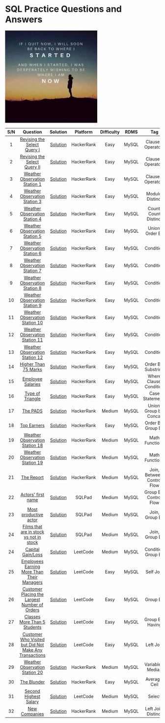 # SQL Practice Questions and Answers
<img src="https://github.com/Oyebamiji-Micheal/SQL-Practice-Questions-and-Answers/blob/main/images/dont_give_up.jpg" width="300" height="300">

| S/N | Question | Solution | Platform | Difficulty | RDMS | Tag |
|:---:|:--------:|:--------:|:--------:|:----------:|:----:|:---:|
|   1       | [Revising the Select Query I](https://www.hackerrank.com/challenges/revising-the-select-query/problem) | [Solution](https://github.com/Oyebamiji-Micheal/SQL-Practice-Questions-and-Answers/blob/main/queries/Revising_the_Select_Query_I.sql) | HackerRank  |   Easy    |   MySQL   |   Clauses, Operators  |
|   2       | [Revising the Select Query II](https://www.hackerrank.com/challenges/revising-the-select-query-2/problem) | [Solution](https://github.com/Oyebamiji-Micheal/SQL-Practice-Questions-and-Answers/blob/main/queries/Revising_the_Select_Query_II.sql) | HackerRank  |   Easy    |   MySQL   |   Clauses, Operators  |
|   3       | [Weather Observation Station 1](https://www.hackerrank.com/challenges/weather-observation-station-1/problem) | [Solution](https://github.com/Oyebamiji-Micheal/SQL-Practice-Questions-and-Answers/blob/main/queries/Weather_Observation_Station_1.sql) | HackerRank  |   Easy    |   MySQL   |   Clauses, Operators  |
|   4       | [Weather Observation Station 3](https://www.hackerrank.com/challenges/weather-observation-station-3/problem) | [Solution](https://github.com/Oyebamiji-Micheal/SQL-Practice-Questions-and-Answers/blob/main/queries/Weather_Observation_Station_3.sql) | HackerRank  |   Easy    |   MySQL   |   Modulo, Distinct  |
|   5       | [Weather Observation Station 4](https://www.hackerrank.com/challenges/weather-observation-station-4/problem) | [Solution](https://github.com/Oyebamiji-Micheal/SQL-Practice-Questions-and-Answers/blob/main/queries/Weather_Observation_Station_4.sql) | HackerRank  |   Easy    |   MySQL   |   Count, Count Distinct  |
|   6       | [Weather Observation Station 5](https://www.hackerrank.com/challenges/weather-observation-station-5/problem) | [Solution](https://github.com/Oyebamiji-Micheal/SQL-Practice-Questions-and-Answers/blob/main/queries/Weather_Observation_Station_5.sql) | HackerRank  |   Easy    |   MySQL   |   Union, Order By |
|   7       | [Weather Observation Station 6](https://www.hackerrank.com/challenges/weather-observation-station-6/problem) | [Solution](https://github.com/Oyebamiji-Micheal/SQL-Practice-Questions-and-Answers/blob/main/queries/Weather_Observation_Station_6.sql) | HackerRank  |   Easy    |   MySQL   |  Condition  |
|   8       | [Weather Observation Station 7](https://www.hackerrank.com/challenges/weather-observation-station-7/problem) | [Solution](https://github.com/Oyebamiji-Micheal/SQL-Practice-Questions-and-Answers/blob/main/queries/Weather_Observation_Station_7.sql) | HackerRank  |   Easy    |   MySQL   |  Condition  |
|   9       | [Weather Observation Station 8](https://www.hackerrank.com/challenges/weather-observation-station-8/problem) | [Solution](https://github.com/Oyebamiji-Micheal/SQL-Practice-Questions-and-Answers/blob/main/queries/Weather_Observation_Station_8.sql) | HackerRank  |   Easy    |   MySQL   |  Condition  |
|   10       | [Weather Observation Station 9](https://www.hackerrank.com/challenges/weather-observation-station-9/problem) | [Solution](https://github.com/Oyebamiji-Micheal/SQL-Practice-Questions-and-Answers/blob/main/queries/Weather_Observation_Station_9.sql) | HackerRank  |   Easy    |   MySQL   |  Condition  |
|   11       | [Weather Observation Station 10](https://www.hackerrank.com/challenges/weather-observation-station-10/problem) | [Solution](https://github.com/Oyebamiji-Micheal/SQL-Practice-Questions-and-Answers/blob/main/queries/Weather_Observation_Station_10.sql) | HackerRank  |   Easy    |   MySQL   |  Condition  |
|   12       | [Weather Observation Station 11](https://www.hackerrank.com/challenges/weather-observation-station-11/problem) | [Solution](https://github.com/Oyebamiji-Micheal/SQL-Practice-Questions-and-Answers/blob/main/queries/Weather_Observation_Station_11.sql) | HackerRank  |   Easy    |   MySQL   |  Condition  |
|   13       | [Weather Observation Station 12](https://www.hackerrank.com/challenges/weather-observation-station-12/problem) | [Solution](https://github.com/Oyebamiji-Micheal/SQL-Practice-Questions-and-Answers/blob/main/queries/Weather_Observation_Station_12.sql) | HackerRank  |   Easy    |   MySQL   |  Condition  |
|   14       | [Higher Than 75 Marks](https://www.hackerrank.com/challenges/more-than-75-marks/problem) | [Solution](https://github.com/Oyebamiji-Micheal/SQL-Practice-Questions-and-Answers/blob/main/queries/Higher_Than_75_Marks.sql) | HackerRank  |   Easy    |   MySQL   |  Order By, Substring  |
|   15       | [Employee Salaries](https://www.hackerrank.com/challenges/salary-of-employees/problem) | [Solution](https://github.com/Oyebamiji-Micheal/SQL-Practice-Questions-and-Answers/blob/main/queries/Employee_Salaries.sql) | HackerRank  |   Easy    |   MySQL   |  Where Clause, Condition  |
|   16       | [Type of Triangle](https://www.hackerrank.com/challenges/what-type-of-triangle/problem) | [Solution](https://github.com/Oyebamiji-Micheal/SQL-Practice-Questions-and-Answers/blob/main/queries/Type_of_Triangle.sql) | HackerRank  |   Easy    |   MySQL   |  Case Statements  |
|   17       | [The PADS](https://www.hackerrank.com/challenges/the-pads/problem) | [Solution](https://github.com/Oyebamiji-Micheal/SQL-Practice-Questions-and-Answers/blob/main/queries/The_PADS.sql) | HackerRank  |   Medium    |   MySQL   |  Union, Group by, Concat  |
|  18       | [Top Earners](https://www.hackerrank.com/challenges/earnings-of-employees/problem) | [Solution](https://github.com/Oyebamiji-Micheal/SQL-Practice-Questions-and-Answers/blob/main/queries/Top_Earners.sql) | HackerRank  |   Easy    |   MySQL   |  Order By, Group By  |
|  19       | [Weather Observation Station 18](https://www.hackerrank.com/challenges/weather-observation-station-18/problem) | [Solution](https://github.com/Oyebamiji-Micheal/SQL-Practice-Questions-and-Answers/blob/main/queries/Weather_Observation_Station_18.sql) | HackerRank  |   Medium    |   MySQL   |  Math Functions  |
|  20       | [Weather Observation Station 19](https://www.hackerrank.com/challenges/weather-observation-station-19/problem) | [Solution](https://github.com/Oyebamiji-Micheal/SQL-Practice-Questions-and-Answers/blob/main/queries/Weather_Observation_Station_19.sql) | HackerRank  |   Medium    |   MySQL   |  Math Functions  |
|  21       | [The Report](https://www.hackerrank.com/challenges/the-report/problem) | [Solution](https://github.com/Oyebamiji-Micheal/SQL-Practice-Questions-and-Answers/blob/main/queries/The_Report.sql) | HackerRank  |   Medium    |   MySQL   |  Join, Between, Control Flow  |
|  22       | [Actors' first name](https://sqlpad.io/questions/13/actors-first-name/) | [Solution](https://github.com/Oyebamiji-Micheal/SQL-Practice-Questions-and-Answers/blob/main/queries/Actors'_first_name.sql) | SQLPad  |   Medium    |   MySQL   |  Group By, Control Flow  |
|  23       | [Most productive actor](https://sqlpad.io/questions/19/most-productive-actor/) | [Solution](https://github.com/Oyebamiji-Micheal/SQL-Practice-Questions-and-Answers/blob/main/queries/Most_productive_actor.sql) | SQLPad  |   Medium    |   MySQL   |  Join, Group By  |
|  24       | [Films that are in stock vs not in stock](https://sqlpad.io/questions/42/films-that-are-in-stock-vs-not-in-stock/) | [Solution](https://github.com/Oyebamiji-Micheal/SQL-Practice-Questions-and-Answers/blob/main/queries/Films_that_are_in_stock_vs_not_in_stock.sql) | SQLPad  |   Medium    |   MySQL   |  Join, Group By  |
|  24       | [Capital Gain/Loss](https://leetcode.com/problems/capital-gainloss/) | [Solution](https://github.com/Oyebamiji-Micheal/SQL-Practice-Questions-and-Answers/blob/main/queries/Capital_Gain_Loss.sql) | LeetCode  |   Medium    |   MySQL   |  Condition Group By  |
|  25       | [Employees Earning More Than Their Managers](https://leetcode.com/problems/employees-earning-more-than-their-managers/) | [Solution](https://github.com/Oyebamiji-Micheal/SQL-Practice-Questions-and-Answers/blob/main/queries/Employees_Earning_More_Than_Their_Managers.sql) | LeetCode  |   Easy    |   MySQL   |  Self Join  |
|  26       | [Customer Placing the Largest Number of Orders](https://leetcode.com/problems/customer-placing-the-largest-number-of-orders/) | [Solution](https://github.com/Oyebamiji-Micheal/SQL-Practice-Questions-and-Answers/blob/main/queries/Customer_Placing_the_Largest_Number_of_Orders.sql) | LeetCode  |   Easy    |   MySQL   |  Group By  |
|  27       | [Classes More Than 5 Students](https://leetcode.com/problems/classes-more-than-5-students/) | [Solution](https://github.com/Oyebamiji-Micheal/SQL-Practice-Questions-and-Answers/blob/main/queries/Classes_More_Than_5_Students.sql) | LeetCode  |   Easy    |   MySQL   |  Group By, Having  |
|  28       | [ Customer Who Visited but Did Not Make Any Transactions](https://leetcode.com/problems/customer-who-visited-but-did-not-make-any-transactions/) | [Solution](https://github.com/Oyebamiji-Micheal/SQL-Practice-Questions-and-Answers/blob/main/queries/Customer_Who_Visited_but_Did_Not_Make_Any_Transactions.sql) | LeetCode  |   Easy    |   MySQL   |  Left Join  |
|  29       | [Weather Observation Station 20](https://www.hackerrank.com/challenges/weather-observation-station-20/problem) | [Solution](https://github.com/Oyebamiji-Micheal/SQL-Practice-Questions-and-Answers/blob/main/queries/Weather_Observation_Station_20.sql) | HackerRank  |   Medium    |   MySQL   |  Variables, Median  |
|  30       | [The Blunder](https://www.hackerrank.com/challenges/the-blunder/problem) | [Solution](https://github.com/Oyebamiji-Micheal/SQL-Practice-Questions-and-Answers/blob/main/queries/The_Blunder.sql) | HackerRank  |   Easy    |   MySQL   |  Average, Ceil  |
|  31       | [Second Highest Salary](https://leetcode.com/problems/second-highest-salary/) | [Solution](https://github.com/Oyebamiji-Micheal/SQL-Practice-Questions-and-Answers/blob/main/queries/Second_Highest_Salary.sql/) | LeetCode  |   Medium    |   MySQL   |  Select  |
|  32       | [New Companies](https://www.hackerrank.com/challenges/the-company/problem) | [Solution](https://github.com/Oyebamiji-Micheal/SQL-Practice-Questions-and-Answers/blob/main/queries/New_Companies.sql) | HackerRank  |   Medium    |   MySQL   |  Left Join, Distinct  |

